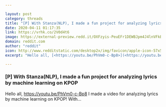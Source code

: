```yaml
---

layout: post
category: threads
title: "[P] With Stanza(NLP), I made a fun project for analyzing lyrics by machine learning on KPOP"
date: 2020-04-11 01:17:35
link: https://vrhk.co/2V0d4t6
image: https://external-preview.redd.it/OXFzyis-PeuEFr1DEWBJpm4J4lnVFkB_5oUPt68vQv4.jpg?width=480&height=251.308900524&auto=webp&crop=480:251.308900524,smart&s=aed449f2d8fd7f6b7b41048a6b42279b60eebb0b
domain: reddit.com
author: "reddit"
icon: http://www.redditstatic.com/desktop2x/img/favicon/apple-icon-57x57.png
excerpt: "Hello all, [<https://youtu.be/PhVm0-c-Bp8>](<https://youtu.be/PhVm0-c-Bp8>) I made a video for analyzing lyrics by machine learning on KPOP! With..."

---
```


### [P] With Stanza(NLP), I made a fun project for analyzing lyrics by machine learning on KPOP

Hello all, [<https://youtu.be/PhVm0-c-Bp8>](<https://youtu.be/PhVm0-c-Bp8>) I made a video for analyzing lyrics by machine learning on KPOP! With...